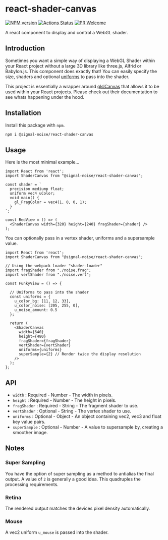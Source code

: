 # react-shader-canvas

[![NPM version][npm-image]][npm-url]
[![Actions Status][ci-image]][ci-url]
[![PR Welcome][npm-downloads-image]][npm-downloads-url]

A react component to display and control a WebGL shader.

## Introduction

Sometimes you want a simple way of displaying a WebGL Shader within your React project without a large 3D library like three.js, Alfrid or Babylon.js. This component does exactly that! You can easily specify the size, shaders and optional [uniforms](https://jameshfisher.com/2017/10/03/webgl-fragment-shader-uniform/) to pass into the shader.

This project is essentially a wrapper around [glslCanvas](https://github.com/patriciogonzalezvivo/glslCanvas/) that allows it to be used within your React projects. Please check out their documentation to see whats happening under the hood.

## Installation

Install this package with `npm`.

```bash
npm i @signal-noise/react-shader-canvas
```

## Usage

Here is the most minimal example...

```JSX
import React from 'react';
import ShaderCanvas from "@signal-noise/react-shader-canvas";

const shader = `
  precision mediump float;
  uniform vec4 uColor;
  void main() {
    gl_FragColor = vec4(1, 0, 0, 1);
  }
`;

const RedView = () => (
  <ShaderCanvas width={320} height={240} fragShader={shader} />
);

```

You can optionally pass in a vertex shader, uniforms and a supersample value.

```JSX
import React from 'react';
import ShaderCanvas from "@signal-noise/react-shader-canvas";

// Using the webpack loader "shader-loader"
import fragShader from "./noise.frag";
import vertShader from "./noise.vert";

const FunkyView = () => {

  // Uniforms to pass into the shader
  const uniforms = {
    u_color_bg: [11, 12, 33],
    u_color_noise: [205, 255, 0],
    u_noise_amount: 0.5
  };

  return (
    <ShaderCanvas
      width={640}
      height={480}
      fragShader={fragShader}
      vertShader={vertShader}
      uniforms={uniforms}
      superSample={2} // Render twice the display resolution
    />
  );
};
```

## API

- `width` : Required - Number - The width in pixels.
- `height` : Required - Number - The height in pixels.
- `fragShader` : Required - String - The fragment shader to use.
- `vertShader` : Optional - String - The vertex shader to use.
- `uniforms` : Optional - Object - An object containing vec2, vec3 and float key value pairs.
- `superSample` : Optional - Number - A value to supersample by, creating a smoother image.

## Notes

### Super Sampling

You have the option of super sampling as a method to antialias the final output. A value of `2` is generally a good idea. This quadruples the processing requirements.

### Retina

The rendered output matches the devices pixel density automatically.

### Mouse

A vec2 uniform `u_mouse` is passed into the shader.

[npm-image]: https://img.shields.io/npm/v/@signal-noise/react-shader-canvas.svg?style=flat-square&logo=react
[npm-url]: https://npmjs.org/package/@signal-noise/react-shader-canvas
[npm-downloads-image]: https://img.shields.io/npm/dm/@signal-noise/react-shader-canvas.svg
[npm-downloads-url]: https://npmcharts.com/compare/@signal-noise/react-shader-canvas?minimal=true
[ci-image]: https://github.com/signal-noise/react-shader-canvas/workflows/node-ci/badge.svg
[ci-url]: https://github.com/signal-noise/react-shader-canvas/actions
